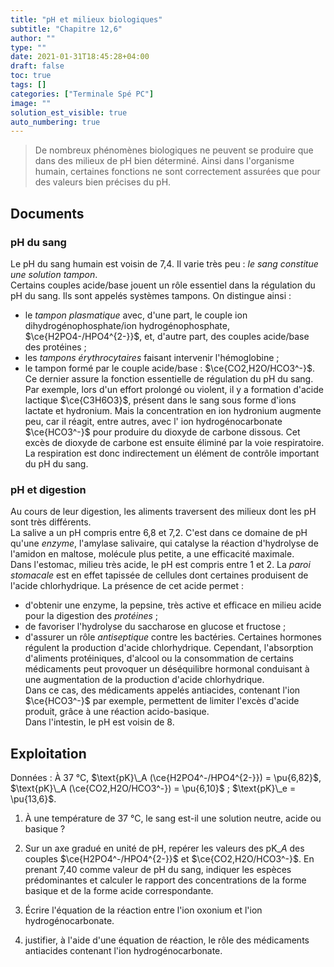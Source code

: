 ```yaml
---
title: "pH et milieux biologiques"
subtitle: "Chapitre 12,6"
author: ""
type: ""
date: 2021-01-31T18:45:28+04:00
draft: false
toc: true
tags: []
categories: ["Terminale Spé PC"]
image: ""
solution_est_visible: true
auto_numbering: true
---
```


> De nombreux phénomènes biologiques ne peuvent se produire que dans des milieux
de pH bien déterminé. Ainsi dans l'organisme humain, certaines fonctions ne sont correctement assurées que pour des valeurs bien précises du pH.

## Documents

### pH du sang

Le pH du sang humain est voisin de 7,4. Il varie très peu : *le sang constitue une solution tampon*.\
Certains couples acide/base jouent un rôle essentiel dans la régulation du pH du sang. Ils sont appelés systèmes tampons. On distingue ainsi :

- le *tampon plasmatique* avec, d'une part, le couple ion dihydrogénophosphate/ion hydrogénophosphate, $\ce{H2PO4-/HPO4^{2-}}$, et, d'autre part, des couples acide/base des protéines ;
- les *tampons érythrocytaires* faisant intervenir l'hémoglobine ;
- le tampon formé par le couple acide/base : $\ce{CO2,H2O/HCO3^-}$. Ce dernier assure la fonction essentielle de régulation du pH du sang.
Par exemple, lors d'un effort prolongé ou violent, il y a formation d'acide lactique $\ce{C3H6O3}$, présent dans le sang sous forme d'ions lactate et hydronium. Mais la concentration en ion hydronium augmente peu, car il réagit, entre autres, avec l' ion hydrogénocarbonate $\ce{HCO3^-}$ pour produire du dioxyde de carbone dissous. Cet excès de dioxyde de carbone est ensuite éliminé par la voie respiratoire.\
La respiration est donc indirectement un élément de contrôle important du pH du sang.

### pH et digestion

Au cours de leur digestion, les aliments traversent des milieux dont les pH sont très différents.\
La salive a un pH compris entre 6,8 et 7,2. C'est dans ce domaine de pH qu'une *enzyme*, l'amylase salivaire, qui catalyse la réaction d'hydrolyse de l'amidon en maltose, molécule plus petite, a une efficacité maximale.\
Dans l'estomac, milieu très acide, le pH est compris entre 1 et 2. La *paroi stomacale* est en effet tapissée de cellules dont certaines produisent de l'acide chlorhydrique. La présence de cet acide permet :

- d'obtenir une enzyme, la pepsine, très active et efficace en milieu acide pour la digestion des *protéines* ;
- de favoriser l'hydrolyse du saccharose en glucose et fructose ;
- d'assurer un rôle *antiseptique* contre les bactéries.
Certaines hormones régulent la production d'acide chlorhydrique. Cependant, l'absorption d'aliments protéiniques, d'alcool ou la consommation de certains médicaments peut provoquer un déséquilibre hormonal conduisant à une augmentation de la production d'acide chlorhydrique.\
Dans ce cas, des médicaments appelés antiacides, contenant l'ion $\ce{HCO3^-}$ par exemple, permettent de limiter l'excès d'acide produit, grâce à une réaction acido-basique.\
Dans l'intestin, le pH est voisin de 8.

## Exploitation

Données
: À 37&nbsp;°C, $\text{pK}\_A (\ce{H2PO4^-/HPO4^{2-}}) = \pu{6,82}$, $\text{pK}\_A (\ce{CO2,H2O/HCO3^-}) = \pu{6,10}$ ; $\text{pK}\_e = \pu{13,6}$.

1. À une température de 37&nbsp;°C, le sang est-il une solution neutre, acide ou basique ?

2. Sur un axe gradué en unité de pH, repérer les valeurs des $\text{pK}\_A$ des couples $\ce{H2PO4^-/HPO4^{2-}}$ et $\ce{CO2,H2O/HCO3^-}$. En prenant 7,40 comme valeur de pH du sang, indiquer les espèces prédominantes et calculer le rapport des concentrations de la forme basique et de la forme acide correspondante.

3. Écrire l'équation de la réaction entre l'ion oxonium et l'ion hydrogénocarbonate.

4. justifier, à l'aide d'une équation de réaction, le rôle des médicaments antiacides contenant l'ion hydrogénocarbonate.
